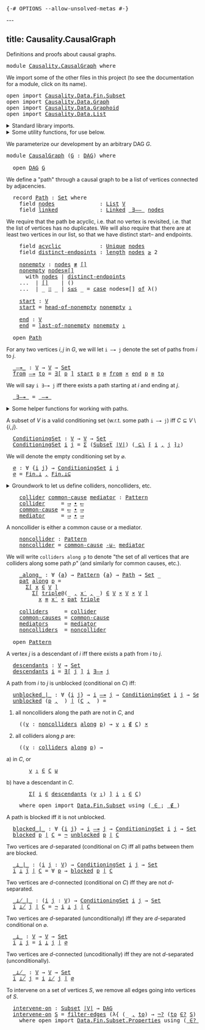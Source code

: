 <pre class="Agda"><a id="9" class="Symbol">{-#</a> <a id="13" class="Keyword">OPTIONS</a> <a id="21" class="Pragma">--allow-unsolved-metas</a> <a id="44" class="Symbol">#-}</a>
</pre>---
title: Causality.CausalGraph
---

Definitions and proofs about causal graphs.

<pre class="Agda"><a id="143" class="Keyword">module</a> <a id="150" href="Causality.CausalGraph.html" class="Module">Causality.CausalGraph</a> <a id="172" class="Keyword">where</a>
</pre>
We import some of the other files in this project (to see the documentation for a module, click on its name).

<pre class="Agda"><a id="302" class="Keyword">open</a> <a id="307" class="Keyword">import</a> <a id="314" href="Causality.Data.Fin.Subset.html" class="Module">Causality.Data.Fin.Subset</a>
<a id="340" class="Keyword">open</a> <a id="345" class="Keyword">import</a> <a id="352" href="Causality.Data.Graph.html" class="Module">Causality.Data.Graph</a>
<a id="373" class="Keyword">open</a> <a id="378" class="Keyword">import</a> <a id="385" href="Causality.Data.Graphoid.html" class="Module">Causality.Data.Graphoid</a>
<a id="409" class="Keyword">open</a> <a id="414" class="Keyword">import</a> <a id="421" href="Causality.Data.List.html" class="Module">Causality.Data.List</a>
</pre>
<details>
<summary>Standard library imports.</summary>

<pre class="Agda"><a id="510" class="Keyword">open</a> <a id="515" class="Keyword">import</a> <a id="522" href="Data.Fin.html" class="Module">Data.Fin</a> <a id="531" class="Keyword">using</a> <a id="537" class="Symbol">(</a><a id="538" href="Data.Fin.Base.html#1126" class="Datatype">Fin</a><a id="541" class="Symbol">)</a>
<a id="543" class="Keyword">open</a> <a id="548" class="Keyword">import</a> <a id="555" href="Data.Fin.Subset.html" class="Module">Data.Fin.Subset</a> <a id="571" class="Keyword">using</a> <a id="577" class="Symbol">(</a><a id="578" href="Data.Fin.Subset.html#1208" class="Function">Subset</a><a id="584" class="Symbol">;</a> <a id="586" href="Data.Fin.Subset.html#2527" class="Function">⋃</a><a id="587" class="Symbol">)</a>
<a id="589" class="Keyword">import</a> <a id="596" href="Data.Fin.Subset.html" class="Module">Data.Fin.Subset</a> <a id="612" class="Symbol">as</a> <a id="615" class="Module">Fin</a>
<a id="619" class="Keyword">import</a> <a id="626" href="Data.Fin.Subset.Properties.html" class="Module">Data.Fin.Subset.Properties</a> <a id="653" class="Symbol">as</a> <a id="656" class="Module">Fin</a>
<a id="660" class="Keyword">open</a> <a id="665" class="Keyword">import</a> <a id="672" href="Data.List.html" class="Module">Data.List</a> <a id="682" class="Keyword">using</a> <a id="688" class="Symbol">(</a><a id="689" href="Agda.Builtin.List.html#130" class="Datatype">List</a><a id="693" class="Symbol">;</a> <a id="695" href="Agda.Builtin.List.html#182" class="InductiveConstructor Operator">_∷_</a><a id="698" class="Symbol">;</a> <a id="700" href="Data.List.Base.html#10383" class="InductiveConstructor">[]</a><a id="702" class="Symbol">;</a> <a id="704" href="Data.List.Base.html#4864" class="Function">length</a><a id="710" class="Symbol">)</a>
<a id="712" class="Keyword">open</a> <a id="717" class="Keyword">import</a> <a id="724" href="Data.List.Relation.Unary.Linked.html" class="Module">Data.List.Relation.Unary.Linked</a> <a id="756" class="Keyword">using</a> <a id="762" class="Symbol">(</a><a id="763" href="Data.List.Relation.Unary.Linked.html#1390" class="Datatype">Linked</a><a id="769" class="Symbol">)</a>
<a id="771" class="Keyword">open</a> <a id="776" class="Keyword">import</a> <a id="783" href="Data.List.Relation.Unary.Unique.Propositional.html" class="Module">Data.List.Relation.Unary.Unique.Propositional</a> <a id="829" class="Keyword">using</a> <a id="835" class="Symbol">(</a><a id="836" href="Data.List.Relation.Unary.Unique.Setoid.html#719" class="Datatype">Unique</a><a id="842" class="Symbol">)</a>
<a id="844" class="Keyword">import</a> <a id="851" href="Data.List.Relation.Unary.Unique.Propositional.Properties.html" class="Module">Data.List.Relation.Unary.Unique.Propositional.Properties</a> <a id="908" class="Symbol">as</a> <a id="911" class="Module">Unique</a>
<a id="918" class="Keyword">open</a> <a id="923" class="Keyword">import</a> <a id="930" href="Data.Nat.html" class="Module">Data.Nat</a> <a id="939" class="Keyword">using</a> <a id="945" class="Symbol">(</a><a id="946" href="Agda.Builtin.Nat.html#186" class="Datatype">ℕ</a><a id="947" class="Symbol">;</a> <a id="949" href="Data.Nat.Base.html#1679" class="Function Operator">_≥_</a><a id="952" class="Symbol">;</a> <a id="954" href="Data.Nat.Base.html#1600" class="InductiveConstructor">s≤s</a><a id="957" class="Symbol">)</a>
<a id="959" class="Keyword">open</a> <a id="964" class="Keyword">import</a> <a id="971" href="Data.Product.html" class="Module">Data.Product</a> <a id="984" class="Keyword">using</a> <a id="990" class="Symbol">(</a><a id="991" href="Data.Product.html#1806" class="Function">∃-syntax</a><a id="999" class="Symbol">;</a> <a id="1001" href="Agda.Builtin.Sigma.html#148" class="Record">Σ</a><a id="1002" class="Symbol">;</a> <a id="1004" href="Data.Product.html#916" class="Function">Σ-syntax</a><a id="1012" class="Symbol">;</a> <a id="1014" href="Data.Product.html#1167" class="Function Operator">_×_</a><a id="1017" class="Symbol">;</a> <a id="1019" href="Agda.Builtin.Sigma.html#218" class="InductiveConstructor Operator">_,_</a><a id="1022" class="Symbol">)</a> <a id="1024" class="Keyword">renaming</a> <a id="1033" class="Symbol">(</a><a id="1034" href="Agda.Builtin.Sigma.html#234" class="Field">proj₁</a> <a id="1040" class="Symbol">to</a> <a id="1043" class="Field">_₁</a><a id="1045" class="Symbol">)</a>
<a id="1047" class="Keyword">open</a> <a id="1052" class="Keyword">import</a> <a id="1059" href="Data.Sum.html" class="Module">Data.Sum</a> <a id="1068" class="Keyword">using</a> <a id="1074" class="Symbol">(</a><a id="1075" href="Data.Sum.Base.html#734" class="Datatype Operator">_⊎_</a><a id="1078" class="Symbol">)</a>
<a id="1080" class="Keyword">open</a> <a id="1085" class="Keyword">import</a> <a id="1092" href="Function.html" class="Module">Function</a> <a id="1101" class="Keyword">using</a> <a id="1107" class="Symbol">(</a><a id="1108" href="Function.Base.html#1031" class="Function Operator">_∘_</a><a id="1111" class="Symbol">;</a> <a id="1113" href="Function.Base.html#4121" class="Function Operator">case_of_</a><a id="1121" class="Symbol">)</a>
<a id="1123" class="Keyword">open</a> <a id="1128" class="Keyword">import</a> <a id="1135" href="Relation.Binary.PropositionalEquality.html" class="Module">Relation.Binary.PropositionalEquality</a> <a id="1173" class="Keyword">using</a> <a id="1179" class="Symbol">(</a><a id="1180" href="Agda.Builtin.Equality.html#133" class="Datatype Operator">_≡_</a><a id="1183" class="Symbol">;</a> <a id="1185" href="Relation.Binary.PropositionalEquality.Core.html#830" class="Function Operator">_≢_</a><a id="1188" class="Symbol">;</a> <a id="1190" href="Agda.Builtin.Equality.html#190" class="InductiveConstructor">refl</a><a id="1194" class="Symbol">)</a>
<a id="1196" class="Keyword">open</a> <a id="1201" class="Keyword">import</a> <a id="1208" href="Relation.Nullary.html" class="Module">Relation.Nullary</a> <a id="1225" class="Keyword">using</a> <a id="1231" class="Symbol">(</a><a id="1232" href="Relation.Nullary.html#656" class="Function Operator">¬_</a><a id="1234" class="Symbol">)</a>
<a id="1236" class="Keyword">open</a> <a id="1241" class="Keyword">import</a> <a id="1248" href="Relation.Nullary.Negation.html" class="Module">Relation.Nullary.Negation</a> <a id="1274" class="Keyword">using</a> <a id="1280" class="Symbol">(</a><a id="1281" href="Relation.Nullary.Negation.Core.html#1355" class="Function">¬?</a><a id="1283" class="Symbol">)</a>
</pre></details>

<details>
<summary>Some utility functions, for use below.</summary>

<pre class="Agda"><a id="_-×-_"></a><a id="1378" href="Causality.CausalGraph.html#1378" class="Function Operator">_-×-_</a> <a id="1384" class="Symbol">:</a> <a id="1386" class="Symbol">∀</a> <a id="1388" class="Symbol">{</a><a id="1389" href="Causality.CausalGraph.html#1389" class="Bound">a</a> <a id="1391" href="Causality.CausalGraph.html#1391" class="Bound">b</a> <a id="1393" href="Causality.CausalGraph.html#1393" class="Bound">c</a><a id="1394" class="Symbol">}</a> <a id="1396" class="Symbol">{</a><a id="1397" href="Causality.CausalGraph.html#1397" class="Bound">A</a> <a id="1399" class="Symbol">:</a> <a id="1401" href="Agda.Primitive.html#320" class="Primitive">Set</a> <a id="1405" href="Causality.CausalGraph.html#1389" class="Bound">a</a><a id="1406" class="Symbol">}</a> <a id="1408" class="Symbol">→</a> <a id="1410" class="Symbol">(</a><a id="1411" href="Causality.CausalGraph.html#1397" class="Bound">A</a> <a id="1413" class="Symbol">→</a> <a id="1415" href="Agda.Primitive.html#320" class="Primitive">Set</a> <a id="1419" href="Causality.CausalGraph.html#1391" class="Bound">b</a><a id="1420" class="Symbol">)</a> <a id="1422" class="Symbol">→</a> <a id="1424" class="Symbol">(</a><a id="1425" href="Causality.CausalGraph.html#1397" class="Bound">A</a> <a id="1427" class="Symbol">→</a> <a id="1429" href="Agda.Primitive.html#320" class="Primitive">Set</a> <a id="1433" href="Causality.CausalGraph.html#1393" class="Bound">c</a><a id="1434" class="Symbol">)</a> <a id="1436" class="Symbol">→</a> <a id="1438" class="Symbol">(</a><a id="1439" href="Causality.CausalGraph.html#1397" class="Bound">A</a> <a id="1441" class="Symbol">→</a> <a id="1443" href="Agda.Primitive.html#320" class="Primitive">Set</a> <a id="1447" class="Symbol">_)</a>
<a id="1450" href="Causality.CausalGraph.html#1450" class="Bound">P</a> <a id="1452" href="Causality.CausalGraph.html#1378" class="Function Operator">-×-</a> <a id="1456" href="Causality.CausalGraph.html#1456" class="Bound">Q</a> <a id="1458" class="Symbol">=</a> <a id="1460" class="Symbol">λ</a> <a id="1462" href="Causality.CausalGraph.html#1462" class="Bound">x</a> <a id="1464" class="Symbol">→</a> <a id="1466" href="Causality.CausalGraph.html#1450" class="Bound">P</a> <a id="1468" href="Causality.CausalGraph.html#1462" class="Bound">x</a> <a id="1470" href="Data.Product.html#1167" class="Function Operator">×</a> <a id="1472" href="Causality.CausalGraph.html#1456" class="Bound">Q</a> <a id="1474" href="Causality.CausalGraph.html#1462" class="Bound">x</a>

<a id="_-⊎-_"></a><a id="1477" href="Causality.CausalGraph.html#1477" class="Function Operator">_-⊎-_</a> <a id="1483" class="Symbol">:</a> <a id="1485" class="Symbol">∀</a> <a id="1487" class="Symbol">{</a><a id="1488" href="Causality.CausalGraph.html#1488" class="Bound">a</a> <a id="1490" href="Causality.CausalGraph.html#1490" class="Bound">b</a> <a id="1492" href="Causality.CausalGraph.html#1492" class="Bound">c</a><a id="1493" class="Symbol">}</a> <a id="1495" class="Symbol">{</a><a id="1496" href="Causality.CausalGraph.html#1496" class="Bound">A</a> <a id="1498" class="Symbol">:</a> <a id="1500" href="Agda.Primitive.html#320" class="Primitive">Set</a> <a id="1504" href="Causality.CausalGraph.html#1488" class="Bound">a</a><a id="1505" class="Symbol">}</a> <a id="1507" class="Symbol">→</a> <a id="1509" class="Symbol">(</a><a id="1510" href="Causality.CausalGraph.html#1496" class="Bound">A</a> <a id="1512" class="Symbol">→</a> <a id="1514" href="Agda.Primitive.html#320" class="Primitive">Set</a> <a id="1518" href="Causality.CausalGraph.html#1490" class="Bound">b</a><a id="1519" class="Symbol">)</a> <a id="1521" class="Symbol">→</a> <a id="1523" class="Symbol">(</a><a id="1524" href="Causality.CausalGraph.html#1496" class="Bound">A</a> <a id="1526" class="Symbol">→</a> <a id="1528" href="Agda.Primitive.html#320" class="Primitive">Set</a> <a id="1532" href="Causality.CausalGraph.html#1492" class="Bound">c</a><a id="1533" class="Symbol">)</a> <a id="1535" class="Symbol">→</a> <a id="1537" class="Symbol">(</a><a id="1538" href="Causality.CausalGraph.html#1496" class="Bound">A</a> <a id="1540" class="Symbol">→</a> <a id="1542" href="Agda.Primitive.html#320" class="Primitive">Set</a> <a id="1546" class="Symbol">_)</a>
<a id="1549" href="Causality.CausalGraph.html#1549" class="Bound">P</a> <a id="1551" href="Causality.CausalGraph.html#1477" class="Function Operator">-⊎-</a> <a id="1555" href="Causality.CausalGraph.html#1555" class="Bound">Q</a> <a id="1557" class="Symbol">=</a> <a id="1559" class="Symbol">λ</a> <a id="1561" href="Causality.CausalGraph.html#1561" class="Bound">x</a> <a id="1563" class="Symbol">→</a> <a id="1565" href="Causality.CausalGraph.html#1549" class="Bound">P</a> <a id="1567" href="Causality.CausalGraph.html#1561" class="Bound">x</a> <a id="1569" href="Data.Sum.Base.html#734" class="Datatype Operator">⊎</a> <a id="1571" href="Causality.CausalGraph.html#1555" class="Bound">Q</a> <a id="1573" href="Causality.CausalGraph.html#1561" class="Bound">x</a>
</pre></details>

We parameterize our development by an arbitrary DAG $G$.

<pre class="Agda"><a id="1657" class="Keyword">module</a> <a id="CausalGraph"></a><a id="1664" href="Causality.CausalGraph.html#1664" class="Module">CausalGraph</a> <a id="1676" class="Symbol">(</a><a id="1677" href="Causality.CausalGraph.html#1677" class="Bound">G</a> <a id="1679" class="Symbol">:</a> <a id="1681" href="Causality.Data.Graph.html#2250" class="Record">DAG</a><a id="1684" class="Symbol">)</a> <a id="1686" class="Keyword">where</a>

  <a id="1695" class="Keyword">open</a> <a id="1700" href="Causality.Data.Graph.html#2250" class="Module">DAG</a> <a id="1704" href="Causality.CausalGraph.html#1677" class="Bound">G</a>
</pre>
We define a "path" through a causal graph to be a list of vertices connected by adjacencies.

<pre class="Agda">  <a id="1815" class="Keyword">record</a> <a id="CausalGraph.Path"></a><a id="1822" href="Causality.CausalGraph.html#1822" class="Record">Path</a> <a id="1827" class="Symbol">:</a> <a id="1829" href="Agda.Primitive.html#320" class="Primitive">Set</a> <a id="1833" class="Keyword">where</a>
    <a id="1843" class="Keyword">field</a> <a id="CausalGraph.Path.nodes"></a><a id="1849" href="Causality.CausalGraph.html#1849" class="Field">nodes</a>              <a id="1868" class="Symbol">:</a> <a id="1870" href="Agda.Builtin.List.html#130" class="Datatype">List</a> <a id="1875" href="Causality.Data.Graph.html#709" class="Function">V</a>
    <a id="1881" class="Keyword">field</a> <a id="CausalGraph.Path.linked"></a><a id="1887" href="Causality.CausalGraph.html#1887" class="Field">linked</a>             <a id="1906" class="Symbol">:</a> <a id="1908" href="Data.List.Relation.Unary.Linked.html#1390" class="Datatype">Linked</a> <a id="1915" href="Causality.Data.Graph.html#949" class="Function Operator">_∃——_</a> <a id="1921" href="Causality.CausalGraph.html#1849" class="Field">nodes</a>
</pre>
We require that the path be acyclic, i.e. that no vertex is revisited, i.e. that the list of vertices
has no duplicates. We will also require that there are at least two vertices in our list, so that
we have distinct start– and endpoints.

<pre class="Agda">    <a id="2180" class="Keyword">field</a> <a id="CausalGraph.Path.acyclic"></a><a id="2186" href="Causality.CausalGraph.html#2186" class="Field">acyclic</a>            <a id="2205" class="Symbol">:</a> <a id="2207" href="Data.List.Relation.Unary.Unique.Setoid.html#719" class="Datatype">Unique</a> <a id="2214" href="Causality.CausalGraph.html#1849" class="Field">nodes</a>
    <a id="2224" class="Keyword">field</a> <a id="CausalGraph.Path.distinct-endpoints"></a><a id="2230" href="Causality.CausalGraph.html#2230" class="Field">distinct-endpoints</a> <a id="2249" class="Symbol">:</a> <a id="2251" href="Data.List.Base.html#4864" class="Function">length</a> <a id="2258" href="Causality.CausalGraph.html#1849" class="Field">nodes</a> <a id="2264" href="Data.Nat.Base.html#1679" class="Function Operator">≥</a> <a id="2266" class="Number">2</a>

    <a id="CausalGraph.Path.nonempty"></a><a id="2273" href="Causality.CausalGraph.html#2273" class="Function">nonempty</a> <a id="2282" class="Symbol">:</a> <a id="2284" href="Causality.CausalGraph.html#1849" class="Field">nodes</a> <a id="2290" href="Relation.Binary.PropositionalEquality.Core.html#830" class="Function Operator">≢</a> <a id="2292" href="Agda.Builtin.List.html#167" class="InductiveConstructor">[]</a>
    <a id="2299" href="Causality.CausalGraph.html#2273" class="Function">nonempty</a> <a id="2308" href="Causality.CausalGraph.html#2308" class="Bound">nodes≡[]</a>
      <a id="2323" class="Keyword">with</a> <a id="2328" href="Causality.CausalGraph.html#1849" class="Field">nodes</a> <a id="2334" class="Symbol">|</a> <a id="2336" href="Causality.CausalGraph.html#2230" class="Field">distinct-endpoints</a>
    <a id="2359" class="Symbol">...</a>  <a id="2364" class="Symbol">|</a> <a id="2366" href="Agda.Builtin.List.html#167" class="InductiveConstructor">[]</a>    <a id="2372" class="Symbol">|</a> <a id="2374" class="Symbol">()</a>
    <a id="2381" class="Symbol">...</a>  <a id="2386" class="Symbol">|</a> <a id="2388" class="Symbol">_</a> <a id="2390" href="Agda.Builtin.List.html#182" class="InductiveConstructor Operator">∷</a> <a id="2392" class="Symbol">_</a> <a id="2394" class="Symbol">|</a> <a id="2396" href="Data.Nat.Base.html#1600" class="InductiveConstructor">s≤s</a> <a id="2400" class="Symbol">_</a> <a id="2402" class="Symbol">=</a> <a id="2404" href="Function.Base.html#4121" class="Function Operator">case</a> <a id="2409" class="Bound">nodes≡[]</a> <a id="2418" href="Function.Base.html#4121" class="Function Operator">of</a> <a id="2421" class="Symbol">λ()</a>

    <a id="CausalGraph.Path.start"></a><a id="2430" href="Causality.CausalGraph.html#2430" class="Function">start</a> <a id="2436" class="Symbol">:</a> <a id="2438" href="Causality.Data.Graph.html#709" class="Function">V</a>
    <a id="2444" href="Causality.CausalGraph.html#2430" class="Function">start</a> <a id="2450" class="Symbol">=</a> <a id="2452" href="Causality.Data.List.html#1122" class="Function">head-of-nonempty</a> <a id="2469" href="Causality.CausalGraph.html#2273" class="Function">nonempty</a> <a id="2478" href="Causality.CausalGraph.html#1043" class="Field Operator">₁</a>

    <a id="CausalGraph.Path.end"></a><a id="2485" href="Causality.CausalGraph.html#2485" class="Function">end</a> <a id="2489" class="Symbol">:</a> <a id="2491" href="Causality.Data.Graph.html#709" class="Function">V</a>
    <a id="2497" href="Causality.CausalGraph.html#2485" class="Function">end</a> <a id="2501" class="Symbol">=</a> <a id="2503" href="Causality.Data.List.html#839" class="Function">last-of-nonempty</a> <a id="2520" href="Causality.CausalGraph.html#2273" class="Function">nonempty</a> <a id="2529" href="Causality.CausalGraph.html#1043" class="Field Operator">₁</a>

  <a id="2534" class="Keyword">open</a> <a id="2539" href="Causality.CausalGraph.html#1822" class="Module">Path</a>
</pre>
For any two vertices $i, j$ in $G$, we will let `i —↠ j` denote the set of paths from $i$ to $j$.

<pre class="Agda">  <a id="CausalGraph._—↠_"></a><a id="2658" href="Causality.CausalGraph.html#2658" class="Function Operator">_—↠_</a> <a id="2663" class="Symbol">:</a> <a id="2665" href="Causality.Data.Graph.html#709" class="Function">V</a> <a id="2667" class="Symbol">→</a> <a id="2669" href="Causality.Data.Graph.html#709" class="Function">V</a> <a id="2671" class="Symbol">→</a> <a id="2673" href="Agda.Primitive.html#320" class="Primitive">Set</a>
  <a id="2679" href="Causality.CausalGraph.html#2679" class="Bound">from</a> <a id="2684" href="Causality.CausalGraph.html#2658" class="Function Operator">—↠</a> <a id="2687" href="Causality.CausalGraph.html#2687" class="Bound">to</a> <a id="2690" class="Symbol">=</a> <a id="2692" href="Data.Product.html#1806" class="Function">∃[</a> <a id="2695" href="Causality.CausalGraph.html#2695" class="Bound">p</a> <a id="2697" href="Data.Product.html#1806" class="Function">]</a> <a id="2699" href="Causality.CausalGraph.html#2430" class="Function">start</a> <a id="2705" href="Causality.CausalGraph.html#2695" class="Bound">p</a> <a id="2707" href="Agda.Builtin.Equality.html#133" class="Datatype Operator">≡</a> <a id="2709" href="Causality.CausalGraph.html#2679" class="Bound">from</a> <a id="2714" href="Data.Product.html#1167" class="Function Operator">×</a> <a id="2716" href="Causality.CausalGraph.html#2485" class="Function">end</a> <a id="2720" href="Causality.CausalGraph.html#2695" class="Bound">p</a> <a id="2722" href="Agda.Builtin.Equality.html#133" class="Datatype Operator">≡</a> <a id="2724" href="Causality.CausalGraph.html#2687" class="Bound">to</a>
</pre>
We will say `i ∃—↠ j` iff there exists a path starting at $i$ and ending at $j$.

<pre class="Agda">  <a id="CausalGraph._∃—↠_"></a><a id="2824" href="Causality.CausalGraph.html#2824" class="Function Operator">_∃—↠_</a> <a id="2830" class="Symbol">=</a> <a id="2832" href="Causality.CausalGraph.html#2658" class="Function Operator">_—↠_</a>
</pre>
<details>
<summary>Some helper functions for working with paths.</summary>

<pre class="Agda">  <a id="CausalGraph.triples-along"></a><a id="2928" href="Causality.CausalGraph.html#2928" class="Function">triples-along</a> <a id="2942" class="Symbol">:</a> <a id="2944" href="Causality.CausalGraph.html#1822" class="Record">Path</a> <a id="2949" class="Symbol">→</a> <a id="2951" href="Agda.Builtin.List.html#130" class="Datatype">List</a> <a id="2956" class="Symbol">(</a><a id="2957" href="Causality.Data.Graph.html#709" class="Function">V</a> <a id="2959" href="Data.Product.html#1167" class="Function Operator">×</a> <a id="2961" href="Causality.Data.Graph.html#709" class="Function">V</a> <a id="2963" href="Data.Product.html#1167" class="Function Operator">×</a> <a id="2965" href="Causality.Data.Graph.html#709" class="Function">V</a><a id="2966" class="Symbol">)</a>
  <a id="2970" href="Causality.CausalGraph.html#2928" class="Function">triples-along</a> <a id="2984" class="Symbol">=</a> <a id="2986" href="Causality.Data.List.html#372" class="Function">triples</a> <a id="2994" href="Function.Base.html#1031" class="Function Operator">∘</a> <a id="2996" href="Causality.CausalGraph.html#1849" class="Field">nodes</a>

  <a id="CausalGraph._visits_"></a><a id="3005" href="Causality.CausalGraph.html#3005" class="Function Operator">_visits_</a> <a id="3014" class="Symbol">:</a> <a id="3016" class="Symbol">(</a><a id="3017" href="Causality.CausalGraph.html#3017" class="Bound">p</a> <a id="3019" class="Symbol">:</a> <a id="3021" href="Causality.CausalGraph.html#1822" class="Record">Path</a><a id="3025" class="Symbol">)</a> <a id="3027" class="Symbol">→</a> <a id="3029" class="Symbol">(</a><a id="3030" href="Causality.CausalGraph.html#3030" class="Bound">v</a> <a id="3032" class="Symbol">:</a> <a id="3034" href="Causality.Data.Graph.html#709" class="Function">V</a><a id="3035" class="Symbol">)</a> <a id="3037" class="Symbol">→</a> <a id="3039" href="Agda.Primitive.html#320" class="Primitive">Set</a>
  <a id="3045" href="Causality.CausalGraph.html#3045" class="Bound">p</a> <a id="3047" href="Causality.CausalGraph.html#3005" class="Function Operator">visits</a> <a id="3054" href="Causality.CausalGraph.html#3054" class="Bound">v</a> <a id="3056" class="Symbol">=</a> <a id="3058" href="Causality.CausalGraph.html#3054" class="Bound">v</a> <a id="3060" href="Data.List.Membership.Setoid.html#887" class="Function Operator">∈</a> <a id="3062" href="Causality.CausalGraph.html#1849" class="Field">nodes</a> <a id="3068" href="Causality.CausalGraph.html#3045" class="Bound">p</a>
    <a id="3074" class="Keyword">where</a> <a id="3080" class="Keyword">open</a> <a id="3085" class="Keyword">import</a> <a id="3092" href="Data.List.Membership.Propositional.html" class="Module">Data.List.Membership.Propositional</a> <a id="3127" class="Keyword">using</a> <a id="3133" class="Symbol">(</a><a id="3134" href="Data.List.Membership.Setoid.html#887" class="Function Operator">_∈_</a><a id="3137" class="Symbol">)</a>
</pre></details>

A subset of $V$ is a valid conditioning set (w.r.t. some path `i —↠ j`) iff $C \subseteq V \setminus \{ i , j \}$.

<pre class="Agda">  <a id="CausalGraph.ConditioningSet"></a><a id="3281" href="Causality.CausalGraph.html#3281" class="Function">ConditioningSet</a> <a id="3297" class="Symbol">:</a> <a id="3299" href="Causality.Data.Graph.html#709" class="Function">V</a> <a id="3301" class="Symbol">→</a> <a id="3303" href="Causality.Data.Graph.html#709" class="Function">V</a> <a id="3305" class="Symbol">→</a> <a id="3307" href="Agda.Primitive.html#320" class="Primitive">Set</a> <a id="3311" class="Symbol">_</a>
  <a id="3315" href="Causality.CausalGraph.html#3281" class="Function">ConditioningSet</a> <a id="3331" href="Causality.CausalGraph.html#3331" class="Bound">i</a> <a id="3333" href="Causality.CausalGraph.html#3333" class="Bound">j</a> <a id="3335" class="Symbol">=</a> <a id="3337" href="Agda.Builtin.Sigma.html#148" class="Record">Σ</a> <a id="3339" class="Symbol">(</a><a id="3340" href="Data.Fin.Subset.html#1208" class="Function">Subset</a> <a id="3347" href="Causality.Data.Graph.html#698" class="Function">|V|</a><a id="3350" class="Symbol">)</a> <a id="3352" class="Symbol">(</a><a id="3353" href="Causality.Data.Fin.Subset.html#1262" class="Function Operator">_⊆∖</a> <a id="3357" href="Causality.Data.Fin.Subset.html#1325" class="Function Operator">⁅</a> <a id="3359" href="Causality.CausalGraph.html#3331" class="Bound">i</a> <a id="3361" href="Agda.Builtin.Sigma.html#218" class="InductiveConstructor Operator">,</a> <a id="3363" href="Causality.CausalGraph.html#3333" class="Bound">j</a> <a id="3365" href="Causality.Data.Fin.Subset.html#1325" class="Function Operator">⁆₂</a><a id="3367" class="Symbol">)</a>
</pre>
We will denote the empty conditioning set by $\varnothing$.

<pre class="Agda">  <a id="CausalGraph.∅"></a><a id="3445" href="Causality.CausalGraph.html#3445" class="Function">∅</a> <a id="3447" class="Symbol">:</a> <a id="3449" class="Symbol">∀</a> <a id="3451" class="Symbol">{</a><a id="3452" href="Causality.CausalGraph.html#3452" class="Bound">i</a> <a id="3454" href="Causality.CausalGraph.html#3454" class="Bound">j</a><a id="3455" class="Symbol">}</a> <a id="3457" class="Symbol">→</a> <a id="3459" href="Causality.CausalGraph.html#3281" class="Function">ConditioningSet</a> <a id="3475" href="Causality.CausalGraph.html#3452" class="Bound">i</a> <a id="3477" href="Causality.CausalGraph.html#3454" class="Bound">j</a>
  <a id="3481" href="Causality.CausalGraph.html#3445" class="Function">∅</a> <a id="3483" class="Symbol">=</a> <a id="3485" href="Data.Fin.Subset.html#1357" class="Function">Fin.⊥</a> <a id="3491" href="Agda.Builtin.Sigma.html#218" class="InductiveConstructor Operator">,</a> <a id="3493" href="Data.Fin.Subset.Properties.html#4358" class="Function">Fin.⊥⊆</a>
</pre>
<details>
<summary>Groundwork to let us define colliders, noncolliders, etc.</summary>

<pre class="Agda">  <a id="3603" class="Keyword">module</a> <a id="CausalGraph.Pattern"></a><a id="3610" href="Causality.CausalGraph.html#3610" class="Module">Pattern</a> <a id="3618" class="Keyword">where</a>

    <a id="CausalGraph.Pattern.Pattern"></a><a id="3629" href="Causality.CausalGraph.html#3629" class="Function">Pattern</a> <a id="3637" class="Symbol">:</a> <a id="3639" class="Symbol">∀</a> <a id="3641" class="Symbol">{</a><a id="3642" href="Causality.CausalGraph.html#3642" class="Bound">a</a><a id="3643" class="Symbol">}</a> <a id="3645" class="Symbol">→</a> <a id="3647" href="Agda.Primitive.html#320" class="Primitive">Set</a> <a id="3651" class="Symbol">_</a>
    <a id="3657" href="Causality.CausalGraph.html#3629" class="Function">Pattern</a> <a id="3665" class="Symbol">{</a><a id="3666" href="Causality.CausalGraph.html#3666" class="Bound">a</a><a id="3667" class="Symbol">}</a> <a id="3669" class="Symbol">=</a> <a id="3671" href="Causality.Data.Graph.html#709" class="Function">V</a> <a id="3673" href="Data.Product.html#1167" class="Function Operator">×</a> <a id="3675" href="Causality.Data.Graph.html#709" class="Function">V</a> <a id="3677" href="Data.Product.html#1167" class="Function Operator">×</a> <a id="3679" href="Causality.Data.Graph.html#709" class="Function">V</a> <a id="3681" class="Symbol">→</a> <a id="3683" href="Agda.Primitive.html#320" class="Primitive">Set</a> <a id="3687" href="Causality.CausalGraph.html#3666" class="Bound">a</a>


    <a id="3695" class="Keyword">module</a> <a id="CausalGraph.Pattern.Notation"></a><a id="3702" href="Causality.CausalGraph.html#3702" class="Module">Notation</a> <a id="3711" class="Keyword">where</a>

      <a id="CausalGraph.Pattern.Notation._∙_"></a><a id="3724" href="Causality.CausalGraph.html#3724" class="Function Operator">_∙_</a> <a id="3728" class="Symbol">:</a> <a id="3730" class="Symbol">∀</a> <a id="3732" class="Symbol">{</a><a id="3733" href="Causality.CausalGraph.html#3733" class="Bound">a</a> <a id="3735" href="Causality.CausalGraph.html#3735" class="Bound">b</a><a id="3736" class="Symbol">}</a> <a id="3738" class="Symbol">→</a> <a id="3740" class="Symbol">(</a><a id="3741" href="Causality.Data.Graph.html#709" class="Function">V</a> <a id="3743" class="Symbol">→</a> <a id="3745" href="Causality.Data.Graph.html#709" class="Function">V</a> <a id="3747" class="Symbol">→</a> <a id="3749" href="Agda.Primitive.html#320" class="Primitive">Set</a> <a id="3753" href="Causality.CausalGraph.html#3733" class="Bound">a</a><a id="3754" class="Symbol">)</a> <a id="3756" class="Symbol">→</a> <a id="3758" class="Symbol">(</a><a id="3759" href="Causality.Data.Graph.html#709" class="Function">V</a> <a id="3761" class="Symbol">→</a> <a id="3763" href="Causality.Data.Graph.html#709" class="Function">V</a> <a id="3765" class="Symbol">→</a> <a id="3767" href="Agda.Primitive.html#320" class="Primitive">Set</a> <a id="3771" href="Causality.CausalGraph.html#3735" class="Bound">b</a><a id="3772" class="Symbol">)</a> <a id="3774" class="Symbol">→</a> <a id="3776" href="Causality.CausalGraph.html#3629" class="Function">Pattern</a>
      <a id="3790" href="Causality.CausalGraph.html#3790" class="Bound Operator">_l-x_</a> <a id="3796" href="Causality.CausalGraph.html#3724" class="Function Operator">∙</a> <a id="3798" href="Causality.CausalGraph.html#3798" class="Bound Operator">_x-r_</a> <a id="3804" class="Symbol">=</a> <a id="3806" class="Symbol">λ{</a> <a id="3809" class="Symbol">(</a><a id="3810" href="Causality.CausalGraph.html#3810" class="Bound">l</a> <a id="3812" href="Agda.Builtin.Sigma.html#218" class="InductiveConstructor Operator">,</a> <a id="3814" href="Causality.CausalGraph.html#3814" class="Bound">x</a> <a id="3816" href="Agda.Builtin.Sigma.html#218" class="InductiveConstructor Operator">,</a> <a id="3818" href="Causality.CausalGraph.html#3818" class="Bound">r</a><a id="3819" class="Symbol">)</a> <a id="3821" class="Symbol">→</a> <a id="3823" href="Causality.CausalGraph.html#3810" class="Bound">l</a> <a id="3825" href="Causality.CausalGraph.html#3790" class="Bound Operator">l-x</a> <a id="3829" href="Causality.CausalGraph.html#3814" class="Bound">x</a> <a id="3831" href="Data.Product.html#1167" class="Function Operator">×</a> <a id="3833" href="Causality.CausalGraph.html#3814" class="Bound">x</a> <a id="3835" href="Causality.CausalGraph.html#3798" class="Bound Operator">x-r</a> <a id="3839" href="Causality.CausalGraph.html#3818" class="Bound">r</a> <a id="3841" class="Symbol">}</a>

      <a id="CausalGraph.Pattern.Notation.⟶"></a><a id="3850" href="Causality.CausalGraph.html#3850" class="Function">⟶</a> <a id="3852" class="Symbol">=</a> <a id="3854" href="Causality.Data.Graph.html#786" class="Function Operator">_∃⟶_</a>
      <a id="CausalGraph.Pattern.Notation.⟵"></a><a id="3865" href="Causality.CausalGraph.html#3865" class="Function">⟵</a> <a id="3867" class="Symbol">=</a> <a id="3869" href="Causality.Data.Graph.html#904" class="Function Operator">_∃⟵_</a>

    <a id="3879" class="Keyword">open</a> <a id="3884" href="Causality.CausalGraph.html#3702" class="Module">Notation</a>
</pre></details>

<pre class="Agda">    <a id="CausalGraph.Pattern.collider"></a><a id="3921" href="Causality.CausalGraph.html#3921" class="Function">collider</a> <a id="CausalGraph.Pattern.common-cause"></a><a id="3930" href="Causality.CausalGraph.html#3930" class="Function">common-cause</a> <a id="CausalGraph.Pattern.mediator"></a><a id="3943" href="Causality.CausalGraph.html#3943" class="Function">mediator</a> <a id="3952" class="Symbol">:</a> <a id="3954" href="Causality.CausalGraph.html#3629" class="Function">Pattern</a>
    <a id="3966" href="Causality.CausalGraph.html#3921" class="Function">collider</a>     <a id="3979" class="Symbol">=</a> <a id="3981" href="Causality.CausalGraph.html#3850" class="Function">⟶</a> <a id="3983" href="Causality.CausalGraph.html#3724" class="Function Operator">∙</a> <a id="3985" href="Causality.CausalGraph.html#3865" class="Function">⟵</a>
    <a id="3991" href="Causality.CausalGraph.html#3930" class="Function">common-cause</a> <a id="4004" class="Symbol">=</a> <a id="4006" href="Causality.CausalGraph.html#3865" class="Function">⟵</a> <a id="4008" href="Causality.CausalGraph.html#3724" class="Function Operator">∙</a> <a id="4010" href="Causality.CausalGraph.html#3850" class="Function">⟶</a>
    <a id="4016" href="Causality.CausalGraph.html#3943" class="Function">mediator</a>     <a id="4029" class="Symbol">=</a> <a id="4031" href="Causality.CausalGraph.html#3850" class="Function">⟶</a> <a id="4033" href="Causality.CausalGraph.html#3724" class="Function Operator">∙</a> <a id="4035" href="Causality.CausalGraph.html#3850" class="Function">⟶</a>
</pre>
A noncollider is either a common cause or a mediator.

<pre class="Agda">    <a id="CausalGraph.Pattern.noncollider"></a><a id="4109" href="Causality.CausalGraph.html#4109" class="Function">noncollider</a> <a id="4121" class="Symbol">:</a> <a id="4123" href="Causality.CausalGraph.html#3629" class="Function">Pattern</a>
    <a id="4135" href="Causality.CausalGraph.html#4109" class="Function">noncollider</a> <a id="4147" class="Symbol">=</a> <a id="4149" href="Causality.CausalGraph.html#3930" class="Function">common-cause</a> <a id="4162" href="Causality.CausalGraph.html#1477" class="Function Operator">-⊎-</a> <a id="4166" href="Causality.CausalGraph.html#3943" class="Function">mediator</a>
</pre>
We will write `colliders along p` to denote "the set of all vertices that are colliders along some path $p$"
(and similarly for common causes, etc.).

<pre class="Agda">    <a id="CausalGraph.Pattern._along_"></a><a id="4343" href="Causality.CausalGraph.html#4343" class="Function Operator">_along_</a> <a id="4351" class="Symbol">:</a> <a id="4353" class="Symbol">∀</a> <a id="4355" class="Symbol">{</a><a id="4356" href="Causality.CausalGraph.html#4356" class="Bound">a</a><a id="4357" class="Symbol">}</a> <a id="4359" class="Symbol">→</a> <a id="4361" href="Causality.CausalGraph.html#3629" class="Function">Pattern</a> <a id="4369" class="Symbol">{</a><a id="4370" href="Causality.CausalGraph.html#4356" class="Bound">a</a><a id="4371" class="Symbol">}</a> <a id="4373" class="Symbol">→</a> <a id="4375" href="Causality.CausalGraph.html#1822" class="Record">Path</a> <a id="4380" class="Symbol">→</a> <a id="4382" href="Agda.Primitive.html#320" class="Primitive">Set</a> <a id="4386" class="Symbol">_</a>
    <a id="4392" href="Causality.CausalGraph.html#4392" class="Bound">pat</a> <a id="4396" href="Causality.CausalGraph.html#4343" class="Function Operator">along</a> <a id="4402" href="Causality.CausalGraph.html#4402" class="Bound">p</a> <a id="4404" class="Symbol">=</a>
      <a id="4412" href="Data.Product.html#916" class="Function">Σ[</a> <a id="4415" href="Causality.CausalGraph.html#4415" class="Bound">x</a> <a id="4417" href="Data.Product.html#916" class="Function">∈</a> <a id="4419" href="Causality.Data.Graph.html#709" class="Function">V</a> <a id="4421" href="Data.Product.html#916" class="Function">]</a>
        <a id="4431" href="Data.Product.html#916" class="Function">Σ[</a> <a id="4434" href="Causality.CausalGraph.html#4434" class="Bound">triple</a><a id="4440" class="Symbol">@(_</a> <a id="4444" href="Agda.Builtin.Sigma.html#218" class="InductiveConstructor Operator">,</a> <a id="4446" href="Causality.CausalGraph.html#4446" class="Bound">x′</a> <a id="4449" href="Agda.Builtin.Sigma.html#218" class="InductiveConstructor Operator">,</a> <a id="4451" class="Symbol">_)</a> <a id="4454" href="Data.Product.html#916" class="Function">∈</a> <a id="4456" href="Causality.Data.Graph.html#709" class="Function">V</a> <a id="4458" href="Data.Product.html#1167" class="Function Operator">×</a> <a id="4460" href="Causality.Data.Graph.html#709" class="Function">V</a> <a id="4462" href="Data.Product.html#1167" class="Function Operator">×</a> <a id="4464" href="Causality.Data.Graph.html#709" class="Function">V</a> <a id="4466" href="Data.Product.html#916" class="Function">]</a>
          <a id="4478" href="Causality.CausalGraph.html#4415" class="Bound">x</a> <a id="4480" href="Agda.Builtin.Equality.html#133" class="Datatype Operator">≡</a> <a id="4482" href="Causality.CausalGraph.html#4446" class="Bound">x′</a> <a id="4485" href="Data.Product.html#1167" class="Function Operator">×</a> <a id="4487" href="Causality.CausalGraph.html#4392" class="Bound">pat</a> <a id="4491" href="Causality.CausalGraph.html#4434" class="Bound">triple</a>

    <a id="CausalGraph.Pattern.colliders"></a><a id="4503" href="Causality.CausalGraph.html#4503" class="Function">colliders</a>     <a id="4517" class="Symbol">=</a> <a id="4519" href="Causality.CausalGraph.html#3921" class="Function">collider</a>
    <a id="CausalGraph.Pattern.common-causes"></a><a id="4532" href="Causality.CausalGraph.html#4532" class="Function">common-causes</a> <a id="4546" class="Symbol">=</a> <a id="4548" href="Causality.CausalGraph.html#3930" class="Function">common-cause</a>
    <a id="CausalGraph.Pattern.mediators"></a><a id="4565" href="Causality.CausalGraph.html#4565" class="Function">mediators</a>     <a id="4579" class="Symbol">=</a> <a id="4581" href="Causality.CausalGraph.html#3943" class="Function">mediator</a>
    <a id="CausalGraph.Pattern.noncolliders"></a><a id="4594" href="Causality.CausalGraph.html#4594" class="Function">noncolliders</a>  <a id="4608" class="Symbol">=</a> <a id="4610" href="Causality.CausalGraph.html#4109" class="Function">noncollider</a>

  <a id="4625" class="Keyword">open</a> <a id="4630" href="Causality.CausalGraph.html#3610" class="Module">Pattern</a>
</pre>
A vertex $j$ is a descendant of $i$ iff there exists a path from $i$ to $j$.

<pre class="Agda">  <a id="CausalGraph.descendants"></a><a id="4731" href="Causality.CausalGraph.html#4731" class="Function">descendants</a> <a id="4743" class="Symbol">:</a> <a id="4745" href="Causality.Data.Graph.html#709" class="Function">V</a> <a id="4747" class="Symbol">→</a> <a id="4749" href="Agda.Primitive.html#320" class="Primitive">Set</a>
  <a id="4755" href="Causality.CausalGraph.html#4731" class="Function">descendants</a> <a id="4767" href="Causality.CausalGraph.html#4767" class="Bound">i</a> <a id="4769" class="Symbol">=</a> <a id="4771" href="Data.Product.html#1806" class="Function">∃[</a> <a id="4774" href="Causality.CausalGraph.html#4774" class="Bound">j</a> <a id="4776" href="Data.Product.html#1806" class="Function">]</a> <a id="4778" href="Causality.CausalGraph.html#4767" class="Bound">i</a> <a id="4780" href="Causality.CausalGraph.html#2824" class="Function Operator">∃—↠</a> <a id="4784" href="Causality.CausalGraph.html#4774" class="Bound">j</a>
</pre>
A path from $i$ to $j$ is unblocked (conditional on $C$) iff:

<pre class="Agda">  <a id="CausalGraph.unblocked_∣_"></a><a id="4864" href="Causality.CausalGraph.html#4864" class="Function Operator">unblocked_∣_</a> <a id="4877" class="Symbol">:</a> <a id="4879" class="Symbol">∀</a> <a id="4881" class="Symbol">{</a><a id="4882" href="Causality.CausalGraph.html#4882" class="Bound">i</a> <a id="4884" href="Causality.CausalGraph.html#4884" class="Bound">j</a><a id="4885" class="Symbol">}</a> <a id="4887" class="Symbol">→</a> <a id="4889" href="Causality.CausalGraph.html#4882" class="Bound">i</a> <a id="4891" href="Causality.CausalGraph.html#2658" class="Function Operator">—↠</a> <a id="4894" href="Causality.CausalGraph.html#4884" class="Bound">j</a> <a id="4896" class="Symbol">→</a> <a id="4898" href="Causality.CausalGraph.html#3281" class="Function">ConditioningSet</a> <a id="4914" href="Causality.CausalGraph.html#4882" class="Bound">i</a> <a id="4916" href="Causality.CausalGraph.html#4884" class="Bound">j</a> <a id="4918" class="Symbol">→</a> <a id="4920" href="Agda.Primitive.html#320" class="Primitive">Set</a>
  <a id="4926" href="Causality.CausalGraph.html#4864" class="Function Operator">unblocked</a> <a id="4936" class="Symbol">(</a><a id="4937" href="Causality.CausalGraph.html#4937" class="Bound">p</a> <a id="4939" href="Agda.Builtin.Sigma.html#218" class="InductiveConstructor Operator">,</a> <a id="4941" class="Symbol">_)</a> <a id="4944" href="Causality.CausalGraph.html#4864" class="Function Operator">∣</a> <a id="4946" class="Symbol">(</a><a id="4947" href="Causality.CausalGraph.html#4947" class="Bound">C</a> <a id="4949" href="Agda.Builtin.Sigma.html#218" class="InductiveConstructor Operator">,</a> <a id="4951" class="Symbol">_)</a> <a id="4954" class="Symbol">=</a>
</pre>
1. all noncolliders along the path are not in $C$, and

<pre class="Agda">    <a id="5029" class="Symbol">((</a><a id="5031" href="Causality.CausalGraph.html#5031" class="Bound">v</a> <a id="5033" class="Symbol">:</a> <a id="5035" href="Causality.CausalGraph.html#4594" class="Function">noncolliders</a> <a id="5048" href="Causality.CausalGraph.html#4343" class="Function Operator">along</a> <a id="5054" href="Causality.CausalGraph.html#4937" class="Bound">p</a><a id="5055" class="Symbol">)</a> <a id="5057" class="Symbol">→</a> <a id="5059" href="Causality.CausalGraph.html#5031" class="Bound">v</a> <a id="5061" href="Causality.CausalGraph.html#1043" class="Field Operator">₁</a> <a id="5063" href="Data.Fin.Subset.html#1778" class="Function Operator">∉</a> <a id="5065" href="Causality.CausalGraph.html#4947" class="Bound">C</a><a id="5066" class="Symbol">)</a> <a id="5068" href="Data.Product.html#1167" class="Function Operator">×</a>
</pre>
2. all colliders along $p$ are:

<pre class="Agda">    <a id="5120" class="Symbol">((</a><a id="5122" href="Causality.CausalGraph.html#5122" class="Bound">v</a> <a id="5124" class="Symbol">:</a> <a id="5126" href="Causality.CausalGraph.html#4503" class="Function">colliders</a> <a id="5136" href="Causality.CausalGraph.html#4343" class="Function Operator">along</a> <a id="5142" href="Causality.CausalGraph.html#4937" class="Bound">p</a><a id="5143" class="Symbol">)</a> <a id="5145" class="Symbol">→</a>
</pre>
   a) in $C$, or

<pre class="Agda">       <a id="5185" href="Causality.CausalGraph.html#5122" class="Bound">v</a> <a id="5187" href="Causality.CausalGraph.html#1043" class="Field Operator">₁</a> <a id="5189" href="Data.Fin.Subset.html#1724" class="Function Operator">∈</a> <a id="5191" href="Causality.CausalGraph.html#4947" class="Bound">C</a> <a id="5193" href="Data.Sum.Base.html#734" class="Datatype Operator">⊎</a>
</pre>
   b) have a descendant in $C$.

<pre class="Agda">       <a id="5248" href="Data.Product.html#916" class="Function">Σ[</a> <a id="5251" href="Causality.CausalGraph.html#5251" class="Bound">i</a> <a id="5253" href="Data.Product.html#916" class="Function">∈</a> <a id="5255" href="Causality.CausalGraph.html#4731" class="Function">descendants</a> <a id="5267" class="Symbol">(</a><a id="5268" href="Causality.CausalGraph.html#5122" class="Bound">v</a> <a id="5270" href="Causality.CausalGraph.html#1043" class="Field Operator">₁</a><a id="5271" class="Symbol">)</a> <a id="5273" href="Data.Product.html#916" class="Function">]</a> <a id="5275" href="Causality.CausalGraph.html#5251" class="Bound">i</a> <a id="5277" href="Causality.CausalGraph.html#1043" class="Field Operator">₁</a> <a id="5279" href="Data.Fin.Subset.html#1724" class="Function Operator">∈</a> <a id="5281" href="Causality.CausalGraph.html#4947" class="Bound">C</a><a id="5282" class="Symbol">)</a>
</pre>
<pre class="Agda">    <a id="5301" class="Keyword">where</a> <a id="5307" class="Keyword">open</a> <a id="5312" class="Keyword">import</a> <a id="5319" href="Data.Fin.Subset.html" class="Module">Data.Fin.Subset</a> <a id="5335" class="Keyword">using</a> <a id="5341" class="Symbol">(</a><a id="5342" href="Data.Fin.Subset.html#1724" class="Function Operator">_∈_</a><a id="5345" class="Symbol">;</a> <a id="5347" href="Data.Fin.Subset.html#1778" class="Function Operator">_∉_</a><a id="5350" class="Symbol">)</a>
</pre>
A path is blocked iff it is not unblocked.

<pre class="Agda">  <a id="CausalGraph.blocked_∣_"></a><a id="5411" href="Causality.CausalGraph.html#5411" class="Function Operator">blocked_∣_</a> <a id="5422" class="Symbol">:</a> <a id="5424" class="Symbol">∀</a> <a id="5426" class="Symbol">{</a><a id="5427" href="Causality.CausalGraph.html#5427" class="Bound">i</a> <a id="5429" href="Causality.CausalGraph.html#5429" class="Bound">j</a><a id="5430" class="Symbol">}</a> <a id="5432" class="Symbol">→</a> <a id="5434" href="Causality.CausalGraph.html#5427" class="Bound">i</a> <a id="5436" href="Causality.CausalGraph.html#2658" class="Function Operator">—↠</a> <a id="5439" href="Causality.CausalGraph.html#5429" class="Bound">j</a> <a id="5441" class="Symbol">→</a> <a id="5443" href="Causality.CausalGraph.html#3281" class="Function">ConditioningSet</a> <a id="5459" href="Causality.CausalGraph.html#5427" class="Bound">i</a> <a id="5461" href="Causality.CausalGraph.html#5429" class="Bound">j</a> <a id="5463" class="Symbol">→</a> <a id="5465" href="Agda.Primitive.html#320" class="Primitive">Set</a>
  <a id="5471" href="Causality.CausalGraph.html#5411" class="Function Operator">blocked</a> <a id="5479" href="Causality.CausalGraph.html#5479" class="Bound">p</a> <a id="5481" href="Causality.CausalGraph.html#5411" class="Function Operator">∣</a> <a id="5483" href="Causality.CausalGraph.html#5483" class="Bound">C</a> <a id="5485" class="Symbol">=</a> <a id="5487" href="Relation.Nullary.html#656" class="Function Operator">¬</a> <a id="5489" href="Causality.CausalGraph.html#4864" class="Function Operator">unblocked</a> <a id="5499" href="Causality.CausalGraph.html#5479" class="Bound">p</a> <a id="5501" href="Causality.CausalGraph.html#4864" class="Function Operator">∣</a> <a id="5503" href="Causality.CausalGraph.html#5483" class="Bound">C</a>
</pre>
Two vertices are $d$-separated (conditional on $C$) iff all paths between them are blocked.

<pre class="Agda">  <a id="CausalGraph._⊥_∣_"></a><a id="5613" href="Causality.CausalGraph.html#5613" class="Function Operator">_⊥_∣_</a> <a id="5619" class="Symbol">:</a> <a id="5621" class="Symbol">(</a><a id="5622" href="Causality.CausalGraph.html#5622" class="Bound">i</a> <a id="5624" href="Causality.CausalGraph.html#5624" class="Bound">j</a> <a id="5626" class="Symbol">:</a> <a id="5628" href="Causality.Data.Graph.html#709" class="Function">V</a><a id="5629" class="Symbol">)</a> <a id="5631" class="Symbol">→</a> <a id="5633" href="Causality.CausalGraph.html#3281" class="Function">ConditioningSet</a> <a id="5649" href="Causality.CausalGraph.html#5622" class="Bound">i</a> <a id="5651" href="Causality.CausalGraph.html#5624" class="Bound">j</a> <a id="5653" class="Symbol">→</a> <a id="5655" href="Agda.Primitive.html#320" class="Primitive">Set</a>
  <a id="5661" href="Causality.CausalGraph.html#5661" class="Bound">i</a> <a id="5663" href="Causality.CausalGraph.html#5613" class="Function Operator">⊥</a> <a id="5665" href="Causality.CausalGraph.html#5665" class="Bound">j</a> <a id="5667" href="Causality.CausalGraph.html#5613" class="Function Operator">∣</a> <a id="5669" href="Causality.CausalGraph.html#5669" class="Bound">C</a> <a id="5671" class="Symbol">=</a> <a id="5673" class="Symbol">∀</a> <a id="5675" href="Causality.CausalGraph.html#5675" class="Bound">p</a> <a id="5677" class="Symbol">→</a> <a id="5679" href="Causality.CausalGraph.html#5411" class="Function Operator">blocked</a> <a id="5687" href="Causality.CausalGraph.html#5675" class="Bound">p</a> <a id="5689" href="Causality.CausalGraph.html#5411" class="Function Operator">∣</a> <a id="5691" href="Causality.CausalGraph.html#5669" class="Bound">C</a>
</pre>
Two vertices are $d$-connected (conditional on $C$) iff they are not $d$-separated.

<pre class="Agda">  <a id="CausalGraph._⊥̸_∣_"></a><a id="5793" href="Causality.CausalGraph.html#5793" class="Function Operator">_⊥̸_∣_</a> <a id="5800" class="Symbol">:</a> <a id="5802" class="Symbol">(</a><a id="5803" href="Causality.CausalGraph.html#5803" class="Bound">i</a> <a id="5805" href="Causality.CausalGraph.html#5805" class="Bound">j</a> <a id="5807" class="Symbol">:</a> <a id="5809" href="Causality.Data.Graph.html#709" class="Function">V</a><a id="5810" class="Symbol">)</a> <a id="5812" class="Symbol">→</a> <a id="5814" href="Causality.CausalGraph.html#3281" class="Function">ConditioningSet</a> <a id="5830" href="Causality.CausalGraph.html#5803" class="Bound">i</a> <a id="5832" href="Causality.CausalGraph.html#5805" class="Bound">j</a> <a id="5834" class="Symbol">→</a> <a id="5836" href="Agda.Primitive.html#320" class="Primitive">Set</a>
  <a id="5842" href="Causality.CausalGraph.html#5842" class="Bound">i</a> <a id="5844" href="Causality.CausalGraph.html#5793" class="Function Operator">⊥̸</a> <a id="5847" href="Causality.CausalGraph.html#5847" class="Bound">j</a> <a id="5849" href="Causality.CausalGraph.html#5793" class="Function Operator">∣</a> <a id="5851" href="Causality.CausalGraph.html#5851" class="Bound">C</a> <a id="5853" class="Symbol">=</a> <a id="5855" href="Relation.Nullary.html#656" class="Function Operator">¬</a> <a id="5857" href="Causality.CausalGraph.html#5842" class="Bound">i</a> <a id="5859" href="Causality.CausalGraph.html#5613" class="Function Operator">⊥</a> <a id="5861" href="Causality.CausalGraph.html#5847" class="Bound">j</a> <a id="5863" href="Causality.CausalGraph.html#5613" class="Function Operator">∣</a> <a id="5865" href="Causality.CausalGraph.html#5851" class="Bound">C</a>
</pre>
Two vertices are $d$-separated (unconditionally) iff they are $d$-separated conditional on $\varnothing$.

<pre class="Agda">  <a id="CausalGraph._⊥_"></a><a id="5989" href="Causality.CausalGraph.html#5989" class="Function Operator">_⊥_</a> <a id="5993" class="Symbol">:</a> <a id="5995" href="Causality.Data.Graph.html#709" class="Function">V</a> <a id="5997" class="Symbol">→</a> <a id="5999" href="Causality.Data.Graph.html#709" class="Function">V</a> <a id="6001" class="Symbol">→</a> <a id="6003" href="Agda.Primitive.html#320" class="Primitive">Set</a>
  <a id="6009" href="Causality.CausalGraph.html#6009" class="Bound">i</a> <a id="6011" href="Causality.CausalGraph.html#5989" class="Function Operator">⊥</a> <a id="6013" href="Causality.CausalGraph.html#6013" class="Bound">j</a> <a id="6015" class="Symbol">=</a> <a id="6017" href="Causality.CausalGraph.html#6009" class="Bound">i</a> <a id="6019" href="Causality.CausalGraph.html#5613" class="Function Operator">⊥</a> <a id="6021" href="Causality.CausalGraph.html#6013" class="Bound">j</a> <a id="6023" href="Causality.CausalGraph.html#5613" class="Function Operator">∣</a> <a id="6025" href="Causality.CausalGraph.html#3445" class="Function">∅</a>
</pre>
Two vertices are $d$-connected (uncoditionally) iff they are not $d$-separated (unconditionally).

<pre class="Agda">  <a id="CausalGraph._⊥̸_"></a><a id="6141" href="Causality.CausalGraph.html#6141" class="Function Operator">_⊥̸_</a> <a id="6146" class="Symbol">:</a> <a id="6148" href="Causality.Data.Graph.html#709" class="Function">V</a> <a id="6150" class="Symbol">→</a> <a id="6152" href="Causality.Data.Graph.html#709" class="Function">V</a> <a id="6154" class="Symbol">→</a> <a id="6156" href="Agda.Primitive.html#320" class="Primitive">Set</a>
  <a id="6162" href="Causality.CausalGraph.html#6162" class="Bound">i</a> <a id="6164" href="Causality.CausalGraph.html#6141" class="Function Operator">⊥̸</a> <a id="6167" href="Causality.CausalGraph.html#6167" class="Bound">j</a> <a id="6169" class="Symbol">=</a> <a id="6171" href="Causality.CausalGraph.html#6162" class="Bound">i</a> <a id="6173" href="Causality.CausalGraph.html#5793" class="Function Operator">⊥̸</a> <a id="6176" href="Causality.CausalGraph.html#6167" class="Bound">j</a> <a id="6178" href="Causality.CausalGraph.html#5793" class="Function Operator">∣</a> <a id="6180" href="Causality.CausalGraph.html#3445" class="Function">∅</a>
</pre>
To intervene on a set of vertices $S$, we remove all edges going into vertices of $S$.

<pre class="Agda">  <a id="CausalGraph.intervene-on"></a><a id="6285" href="Causality.CausalGraph.html#6285" class="Function">intervene-on</a> <a id="6298" class="Symbol">:</a> <a id="6300" href="Data.Fin.Subset.html#1208" class="Function">Subset</a> <a id="6307" href="Causality.Data.Graph.html#698" class="Function">|V|</a> <a id="6311" class="Symbol">→</a> <a id="6313" href="Causality.Data.Graph.html#2250" class="Record">DAG</a>
  <a id="6319" href="Causality.CausalGraph.html#6285" class="Function">intervene-on</a> <a id="6332" href="Causality.CausalGraph.html#6332" class="Bound">S</a> <a id="6334" class="Symbol">=</a> <a id="6336" href="Causality.Data.Graph.html#2416" class="Function">filter-edges</a> <a id="6349" class="Symbol">(λ{</a> <a id="6353" class="Symbol">(_</a> <a id="6356" href="Agda.Builtin.Sigma.html#218" class="InductiveConstructor Operator">,</a> <a id="6358" href="Causality.CausalGraph.html#6358" class="Bound">to</a><a id="6360" class="Symbol">)</a> <a id="6362" class="Symbol">→</a> <a id="6364" href="Relation.Nullary.Negation.Core.html#1355" class="Function">¬?</a> <a id="6367" class="Symbol">(</a><a id="6368" href="Causality.CausalGraph.html#6358" class="Bound">to</a> <a id="6371" href="Data.Fin.Subset.Properties.html#3332" class="Function Operator">∈?</a> <a id="6374" href="Causality.CausalGraph.html#6332" class="Bound">S</a><a id="6375" class="Symbol">)</a> <a id="6377" class="Symbol">})</a>
    <a id="6384" class="Keyword">where</a> <a id="6390" class="Keyword">open</a> <a id="6395" class="Keyword">import</a> <a id="6402" href="Data.Fin.Subset.Properties.html" class="Module">Data.Fin.Subset.Properties</a> <a id="6429" class="Keyword">using</a> <a id="6435" class="Symbol">(</a><a id="6436" href="Data.Fin.Subset.Properties.html#3332" class="Function Operator">_∈?_</a><a id="6440" class="Symbol">)</a>
</pre>